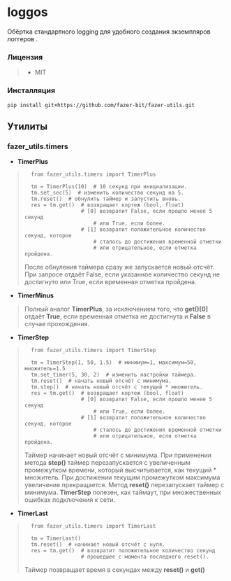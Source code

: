 
# loggos

Обёртка стандартного logging для удобного создания экземпляров логгеров .

### Лицензия
>* MIT
### Инсталляция
    pip install git+https://github.com/fazer-bit/fazer-utils.git
## Утилиты
### fazer_utils.timers
* **TimerPlus**
>
>       from fazer_utils.timers import TimerPlus
>    
>       tm = TimerPlus(10)  # 10 секунд при инициализации.
>       tm.set_sec(5)  # изменить количество секунд на 5.
>       tm.reset()  # обнулить таймер и запустить вновь.
>       res = tm.get()  # возвращает кортеж (bool, float)
>                       # [0] возвратит False, если прошло менее 5 секунд
>                           # или True, если более.        
>                       # [1] возвратит положительное количество секунд, которое 
>                           # сталось до достижения временной отметки
>                           # или отрицательное, если отметка пройдена.
> После обнуления таймера сразу же запускается новый отсчёт.
> При запросе отдаёт False, если указанное количество секунд не достигнуто 
> или True, если временная отметка пройдена.

* **TimerMinus**
>
> Полный аналог **TimerPlus**, за исключением того, что 
> **get()[0]** отдаёт **True**, если временная отметка не достигнута и
> **False** в случае прохождения.


* **TimerStep**
>
>       from fazer_utils.timers import TimerStep
>    
>       tm = TimerStep(1, 50, 1.5)  # минимум=1, максимум=50, множитель=1.5
>       tm.set_timer(5, 30, 2)  # изменить настройки таймера.
>       tm.reset()  # начать новый отсчёт с минимума.
>       tm.step()  # начать новый отсчёт с текущий * множитель.
>       res = tm.get()  # возвращает кортеж (bool, float)
>                       # [0] возвратит False, если прошло менее 5 секунд
>                           # или True, если более.        
>                       # [1] возвратит положительное количество секунд, которое 
>                           # сталось до достижения временной отметки
>                           # или отрицательное, если отметка пройдена.
> Таймер начинает новый отсчёт с минимума. При применении метода **step()**
> таймер перезапускается с увеличенным промежутком времени, который 
> высчитывается, как текущий * множитель. При достижении текущим промежутком
> максимума увеличение прекращается.
> Метод **reset()** перезапускает таймер с минимума.
> **TimerStep** полезен, как таймаут, при множественных ошибках подключения к сети.

* **TimerLast**
>
>       from fazer_utils.timers import TimerLast
>    
>       tm = TimerLast()
>       tm.reset()  # начинает новый отсчёт с нуля.
>       res = tm.get()  # возвратит положительное количество секунд
>                       # прошедшее с момента последнего reset().
> Таймер позвращает время в секундах между **reset()** и **get()**